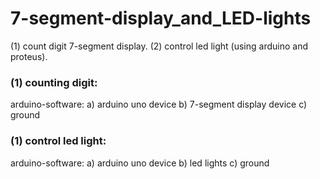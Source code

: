 # 7-segment-display_and_LED-lights
(1) count digit 7-segment display.
(2) control led light (using arduino and proteus).


### (1) counting digit:
arduino-software: a) arduino uno device 
                  b) 7-segment display device
                  c) ground
                  

### (1) control led light:
arduino-software: a) arduino uno device 
                  b) led lights
                  c) ground
